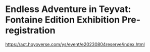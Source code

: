 # Endless Adventure in Teyvat: Fontaine Edition Exhibition Pre-registration
https://act.hoyoverse.com/ys/event/e20230804reserve/index.html